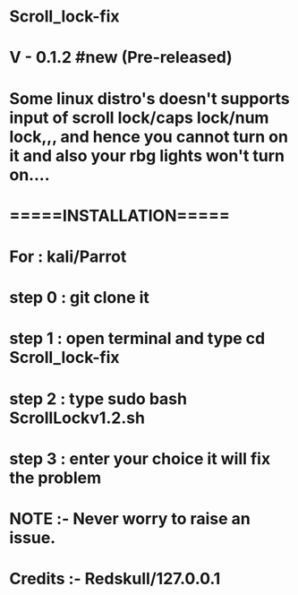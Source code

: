 # Scroll_lock-fix

# V - 0.1.2 #new (Pre-released)

# Some linux distro's doesn't supports input of scroll lock/caps lock/num lock,,, and hence you cannot turn on it and also your rbg lights won't turn on.... 

# =====INSTALLATION=====



# For : kali/Parrot



# step 0 : git clone it



# step 1 : open terminal and type   cd Scroll_lock-fix


# step 2 : type   sudo bash ScrollLockv1.2.sh


# step 3 : enter your choice it will fix the problem


# NOTE :- Never worry to raise an issue.


# Credits :- Redskull/127.0.0.1
